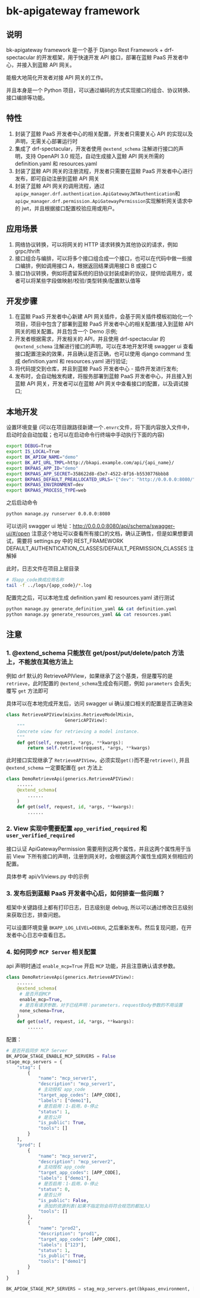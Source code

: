 # bk-apigateway framework

## 说明

bk-apigateway framework 是一个基于 Django Rest Framework + drf-spectacular 的开发框架，用于快速开发 API 接口，部署在蓝鲸 PaaS 开发者中心，并接入到蓝鲸 API 网关。

能极大地简化开发者对接 API 网关的工作。

并且本身是一个 Python 项目，可以通过编码的方式实现接口的组合、协议转换、接口编排等功能。

## 特性

1. 封装了蓝鲸 PaaS 开发者中心的相关配置，开发者只需要关心 API 的实现以及声明，无需关心部署运行时
2. 集成了 drf-spectacular，开发者使用 `@extend_schema` 注解进行接口的声明，支持 OpenAPI 3.0 规范，自动生成接入蓝鲸 API 网关所需的 definition.yaml 和 resources.yaml
3. 封装了蓝鲸 API 网关的注册流程，开发者只需要在蓝鲸 PaaS 开发者中心进行发布，即可自动注册到蓝鲸 API 网关
4. 封装了蓝鲸 API 网关的调用流程，通过 `apigw_manager.drf.authentication.ApiGatewayJWTAuthentication`和 `apigw_manager.drf.permission.ApiGatewayPermission`实现解析网关请求中的 jwt，并且根据接口配置校验应用或用户。

## 应用场景

1. 网络协议转换，可以将网关的 HTTP 请求转换为其他协议的请求，例如 grpc/thrift
2. 接口组合与编排，可以将多个接口组合成一个接口，也可以在代码中做一些接口编排，例如调用接口 A，根据返回结果调用接口 B 或接口 C
3. 接口协议转换，例如将遗留系统的旧协议封装成新的协议，提供给调用方，或者可以将某些字段做映射/校验/类型转换/配置默认值等

## 开发步骤

1. 在蓝鲸 PaaS 开发者中心新建 API 网关插件，会基于网关插件模板初始化一个项目，项目中包含了部署到蓝鲸 PaaS 开发者中心的相关配置/接入到蓝鲸 API 网关的相关配置。并且包含一个 Demo 示例;
2. 开发者根据需求，开发相关的 API，并且使用 drf-spectacular 的 `@extend_schema` 注解进行接口的声明，可以在本地开发环境 swagger ui 查看接口配置渲染的效果，并且确认是否正确，也可以使用 django command 生成 definition.yaml 和 resources.yaml 进行验证;
3. 将代码提交到仓库，并且到蓝鲸 PaaS 开发者中心 - 插件开发进行发布;
4. 发布时，会自动触发构建，将服务部署到蓝鲸 PaaS 开发者中心，并且接入到蓝鲸 API 网关，开发者可以在蓝鲸 API 网关中查看接口的配置，以及调试接口;

## 本地开发

设置环境变量 (可以在项目跟路径新建一个`.envrc`文件，将下面内容放入文件中，启动时会自动加载；也可以在启动命令行终端中手动执行下面的内容)

```bash
export DEBUG=True
export IS_LOCAL=True
export BK_APIGW_NAME="demo"
export BK_API_URL_TMPL=http://bkapi.example.com/api/{api_name}/
export BKPAAS_APP_ID="demo"
export BKPAAS_APP_SECRET=358622d8-d3e7-4522-8f16-b5530776bbb8
export BKPAAS_DEFAULT_PREALLOCATED_URLS='{"dev": "http://0.0.0.0:8080/"}'
export BKPAAS_ENVIRONMENT=dev
export BKPAAS_PROCESS_TYPE=web
```

之后启动命令

```bash
python manage.py runserver 0.0.0.0:8080
```

可以访问 swagger ui 地址：http://0.0.0.0:8080/api/schema/swagger-ui/#/open
注意这个地址可以查看所有接口的文档，确认正确性，但是如果想要调试，需要将 settings.py 中的 REST_FRAMEWORK DEFAULT_AUTHENTICATION_CLASSES/DEFAULT_PERMISSION_CLASSES 注解掉

此时，日志文件在项目上层目录

```bash
# 将app_code换成应用名称
tail -f ../logs/{app_code}/*.log
```

配置完之后，可以本地生成 definition.yaml 和 resources.yaml 进行测试

```bash
python manage.py generate_definition_yaml && cat definition.yaml
python manage.py generate_resources_yaml && cat resources.yaml
```

## 注意

### 1. @extend_schema 只能放在 get/post/put/delete/patch 方法上，不能放在其他方法上

例如 drf 默认的 RetrieveAPIView，如果继承了这个基类，但是覆写的是`retrieve`，此时配置的 `@extend_schema`生成会有问题，例如 `parameters` 会丢失; 覆写 `get` 方法即可

具体可以在本地完成开发后，访问 swagger ui 确认接口相关的配置是否正确渲染

```python
class RetrieveAPIView(mixins.RetrieveModelMixin,
                      GenericAPIView):
    """
    Concrete view for retrieving a model instance.
    """
    def get(self, request, *args, **kwargs):
        return self.retrieve(request, *args, **kwargs)
```

此时接口实现继承了 `RetrieveAPIView`，必须实现`get()`而不是`retrieve()`, 并且`@extend_schema` 一定要配置在 `get` 方法上

```python
class DemoRetrieveApi(generics.RetrieveAPIView):
    ......
    @extend_schema(
        ......
    )
    def get(self, request, id, *args, **kwargs):
        ......
```

### 2. View 实现中需要配置 `app_verified_required` 和 `user_verified_required`

接口认证 ApiGatewayPermission 需要用到这两个属性，并且这两个属性用于当前 View 下所有接口的声明，注册到网关时，会根据这两个属性生成网关侧相应的配置。

具体参考 api/v1/views.py 中的示例

### 3. 发布后到蓝鲸 PaaS 开发者中心后，如何排查一些问题？

框架中关键路径上都有打印日志，日志级别是 debug, 所以可以通过修改日志级别来获取日志，排查问题。

可以设置环境变量 `BKAPP_LOG_LEVEL=DEBUG`, 之后重新发布。然后复现问题，在开发者中心日志中查看日志。

### 4. 如何同步 `MCP Server` 相关配置
api 声明时通过 `enable_mcp=True` 开启 `MCP` 功能，并且注意确认请求参数。
```python
class DemoRetrieveApi(generics.RetrieveAPIView):
    ......
    @extend_schema(
     # 是否开启MCP
     enable_mcp=True,
     # 是否有请求参数，对于已经声明：parameters，requestBody参数的不用设置
     none_schema=True,
    )
    def get(self, request, id, *args, **kwargs):
        ......
```
配置：

```python
# 是否开启同步 MCP Server
BK_APIGW_STAGE_ENABLE_MCP_SERVERS = False
stage_mcp_servers = {
    "stag": [
        {
            "name": "mcp_server1",
            "description": "mcp_server1",
            # 主动授权 app_code
            "target_app_codes": [APP_CODE],
            "labels": ["demo1"],
            # 是否启用：1-启用，0-停止
            "status": 1,
            # 是否公开
            "is_public": True,
            "tools": []
        }
    ],
    "prod": [
        {
            "name": "mcp_server2",
            "description": "mcp_server2",
            # 主动授权 app_code
            "target_app_codes": [APP_CODE],
            "labels": ["demo1"],
            # 是否启用：1-启用，0-停止
            "status": 0,
            # 是否公开
            "is_public": False,
            # 添加的资源列表(如果不指定则会将符合规范的都加入)
            "tools": []
        },
        {
            "name": "prod2",
            "description": "prod1",
            "target_app_codes": [APP_CODE],
            "labels": ["123"],
            "status": 1,
            "is_public": True,
            "tools": ["demo1"]
        }
    ]
}

BK_APIGW_STAGE_MCP_SERVERS = stag_mcp_servers.get(bkpaas_environment, [])
```
